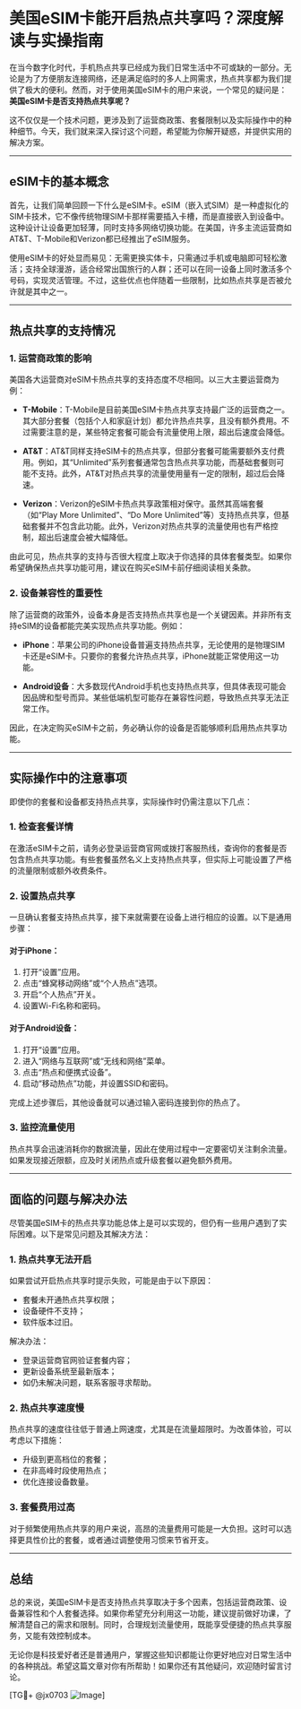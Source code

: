 # 美国eSIM卡能开启热点共享吗？深度解读与实操指南

在当今数字化时代，手机热点共享已经成为我们日常生活中不可或缺的一部分。无论是为了方便朋友连接网络，还是满足临时的多人上网需求，热点共享都为我们提供了极大的便利。然而，对于使用美国eSIM卡的用户来说，一个常见的疑问是：**美国eSIM卡是否支持热点共享呢？**

这不仅仅是一个技术问题，更涉及到了运营商政策、套餐限制以及实际操作中的种种细节。今天，我们就来深入探讨这个问题，希望能为你解开疑惑，并提供实用的解决方案。

---

## eSIM卡的基本概念

首先，让我们简单回顾一下什么是eSIM卡。eSIM（嵌入式SIM）是一种虚拟化的SIM卡技术，它不像传统物理SIM卡那样需要插入卡槽，而是直接嵌入到设备中。这种设计让设备更加轻薄，同时支持多网络切换功能。在美国，许多主流运营商如AT&T、T-Mobile和Verizon都已经推出了eSIM服务。

使用eSIM卡的好处显而易见：无需更换实体卡，只需通过手机或电脑即可轻松激活；支持全球漫游，适合经常出国旅行的人群；还可以在同一设备上同时激活多个号码，实现灵活管理。不过，这些优点也伴随着一些限制，比如热点共享是否被允许就是其中之一。

---

## 热点共享的支持情况

### 1. **运营商政策的影响**
美国各大运营商对eSIM卡热点共享的支持态度不尽相同。以三大主要运营商为例：

- **T-Mobile**：T-Mobile是目前美国eSIM卡热点共享支持最广泛的运营商之一。其大部分套餐（包括个人和家庭计划）都允许热点共享，且没有额外费用。不过需要注意的是，某些特定套餐可能会有流量使用上限，超出后速度会降低。
  
- **AT&T**：AT&T同样支持eSIM卡的热点共享，但部分套餐可能需要额外支付费用。例如，其“Unlimited”系列套餐通常包含热点共享功能，而基础套餐则可能不支持。此外，AT&T对热点共享的流量使用量有一定的限制，超过后会降速。

- **Verizon**：Verizon的eSIM卡热点共享政策相对保守。虽然其高端套餐（如“Play More Unlimited”、“Do More Unlimited”等）支持热点共享，但基础套餐并不包含此功能。此外，Verizon对热点共享的流量使用也有严格控制，超出后速度会被大幅降低。

由此可见，热点共享的支持与否很大程度上取决于你选择的具体套餐类型。如果你希望确保热点共享功能可用，建议在购买eSIM卡前仔细阅读相关条款。

### 2. **设备兼容性的重要性**
除了运营商的政策外，设备本身是否支持热点共享也是一个关键因素。并非所有支持eSIM的设备都能完美实现热点共享功能。例如：

- **iPhone**：苹果公司的iPhone设备普遍支持热点共享，无论使用的是物理SIM卡还是eSIM卡。只要你的套餐允许热点共享，iPhone就能正常使用这一功能。

- **Android设备**：大多数现代Android手机也支持热点共享，但具体表现可能会因品牌和型号而异。某些低端机型可能存在兼容性问题，导致热点共享无法正常工作。

因此，在决定购买eSIM卡之前，务必确认你的设备是否能够顺利启用热点共享功能。

---

## 实际操作中的注意事项

即使你的套餐和设备都支持热点共享，实际操作时仍需注意以下几点：

### 1. **检查套餐详情**
在激活eSIM卡之前，请务必登录运营商官网或拨打客服热线，查询你的套餐是否包含热点共享功能。有些套餐虽然名义上支持热点共享，但实际上可能设置了严格的流量限制或额外收费条件。

### 2. **设置热点共享**
一旦确认套餐支持热点共享，接下来就需要在设备上进行相应的设置。以下是通用步骤：

#### 对于iPhone：
1. 打开“设置”应用。
2. 点击“蜂窝移动网络”或“个人热点”选项。
3. 开启“个人热点”开关。
4. 设置Wi-Fi名称和密码。

#### 对于Android设备：
1. 打开“设置”应用。
2. 进入“网络与互联网”或“无线和网络”菜单。
3. 点击“热点和便携式设备”。
4. 启动“移动热点”功能，并设置SSID和密码。

完成上述步骤后，其他设备就可以通过输入密码连接到你的热点了。

### 3. **监控流量使用**
热点共享会迅速消耗你的数据流量，因此在使用过程中一定要密切关注剩余流量。如果发现接近限额，应及时关闭热点或升级套餐以避免额外费用。

---

## 面临的问题与解决办法

尽管美国eSIM卡的热点共享功能总体上是可以实现的，但仍有一些用户遇到了实际困难。以下是常见问题及其解决方法：

### 1. **热点共享无法开启**
如果尝试开启热点共享时提示失败，可能是由于以下原因：
- 套餐未开通热点共享权限；
- 设备硬件不支持；
- 软件版本过旧。

解决办法：
- 登录运营商官网验证套餐内容；
- 更新设备系统至最新版本；
- 如仍未解决问题，联系客服寻求帮助。

### 2. **热点共享速度慢**
热点共享的速度往往低于普通上网速度，尤其是在流量超限时。为改善体验，可以考虑以下措施：
- 升级到更高档位的套餐；
- 在非高峰时段使用热点；
- 优化连接设备数量。

### 3. **套餐费用过高**
对于频繁使用热点共享的用户来说，高昂的流量费用可能是一大负担。这时可以选择更具性价比的套餐，或者通过调整使用习惯来节省开支。

---

## 总结

总的来说，美国eSIM卡是否支持热点共享取决于多个因素，包括运营商政策、设备兼容性和个人套餐选择。如果你希望充分利用这一功能，建议提前做好功课，了解清楚自己的需求和限制。同时，合理规划流量使用，既能享受便捷的热点共享服务，又能有效控制成本。

无论你是科技爱好者还是普通用户，掌握这些知识都能让你更好地应对日常生活中的各种挑战。希望这篇文章对你有所帮助！如果你还有其他疑问，欢迎随时留言讨论。

[TG💪+ @jx0703 ![Image](https://github.com/user-attachments/assets/dbca1d08-cadb-493c-b0ec-ad6f7a83f270)]